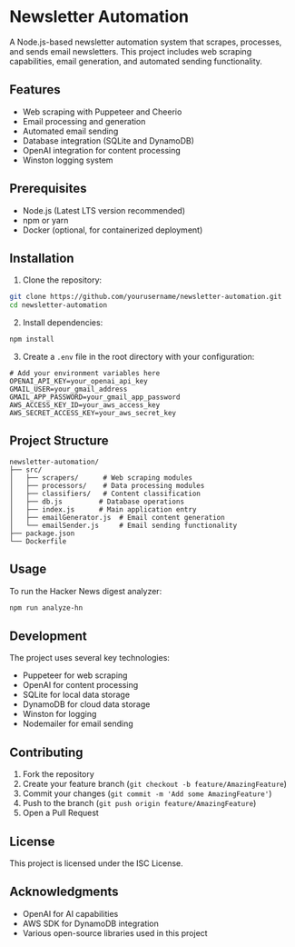 # Newsletter Automation

A Node.js-based newsletter automation system that scrapes, processes, and sends email newsletters. This project includes web scraping capabilities, email generation, and automated sending functionality.

## Features

- Web scraping with Puppeteer and Cheerio
- Email processing and generation
- Automated email sending
- Database integration (SQLite and DynamoDB)
- OpenAI integration for content processing
- Winston logging system

## Prerequisites

- Node.js (Latest LTS version recommended)
- npm or yarn
- Docker (optional, for containerized deployment)

## Installation

1. Clone the repository:
```bash
git clone https://github.com/yourusername/newsletter-automation.git
cd newsletter-automation
```

2. Install dependencies:
```bash
npm install
```

3. Create a `.env` file in the root directory with your configuration:
```env
# Add your environment variables here
OPENAI_API_KEY=your_openai_api_key
GMAIL_USER=your_gmail_address
GMAIL_APP_PASSWORD=your_gmail_app_password
AWS_ACCESS_KEY_ID=your_aws_access_key
AWS_SECRET_ACCESS_KEY=your_aws_secret_key
```

## Project Structure

```
newsletter-automation/
├── src/
│   ├── scrapers/      # Web scraping modules
│   ├── processors/    # Data processing modules
│   ├── classifiers/   # Content classification
│   ├── db.js         # Database operations
│   ├── index.js      # Main application entry
│   ├── emailGenerator.js  # Email content generation
│   └── emailSender.js     # Email sending functionality
├── package.json
└── Dockerfile
```

## Usage

To run the Hacker News digest analyzer:
```bash
npm run analyze-hn
```

## Development

The project uses several key technologies:
- Puppeteer for web scraping
- OpenAI for content processing
- SQLite for local data storage
- DynamoDB for cloud data storage
- Winston for logging
- Nodemailer for email sending

## Contributing

1. Fork the repository
2. Create your feature branch (`git checkout -b feature/AmazingFeature`)
3. Commit your changes (`git commit -m 'Add some AmazingFeature'`)
4. Push to the branch (`git push origin feature/AmazingFeature`)
5. Open a Pull Request

## License

This project is licensed under the ISC License.

## Acknowledgments

- OpenAI for AI capabilities
- AWS SDK for DynamoDB integration
- Various open-source libraries used in this project 